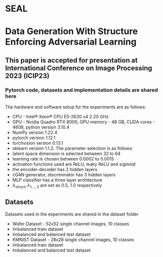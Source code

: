 # SEAL
# Data Generation With Structure Enforcing Adversarial Learning
## This paper is accepted for presentation at International Conference on Image Processing 2023 (ICIP23)
### Pytorch code, datasets and implementation details are shared here
The hardware and software setup for the experiments are as follows:
* CPU - Intel® Xeon® CPU E5-2630 v4 2.20 GHz
* GPU - Nvidia Quadro RTX 8000, GPU memory - 48 GB, CUDA cores - 4608, python version 3.10.4
* NumPy version 1.22.4
* pytorch version 1.12.1
* torchvision version 0.13.1
* sklearn version 1.1.2. 
The parameter selection is as follows: 
* latent space dimension is selected between 32 to 64
* learning rate is chosen between 0.0002 to 0.0015
* activation functions used are ReLU, leaky ReLU and sigmoid
* the encoder-decoder has 2 hidden layers
* cGAN generator, discriminator has 3 hidden layers
* MLP classifier has a three layer architecture 
* $\lambda_{struct}, \lambda_{1,..,3}$ are set as 0.5, 1.0 respectively
## Datasets 
Datasets used in the experiments are shared in the dataset folder
- Wafer Dataset - 52x52 single channel images, 10 classes
- Imbalanced train dataset
- Imbalanced and balanced test dataset
- KMNIST Dataset - 28x28 single channel images, 10 classes
- Imbalanced train dataset
- Imbalanced and balanced test dataset
